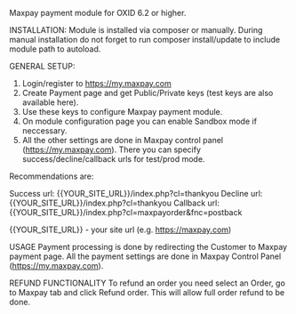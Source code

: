 Maxpay payment module for OXID 6.2 or higher.

INSTALLATION:
Module is installed via composer or manually. During manual installation do not 
forget to run composer install/update to include module path to autoload. 


GENERAL SETUP:
1. Login/register to https://my.maxpay.com
2. Create Payment page and get Public/Private keys (test keys are also available here).
3. Use these keys to configure Maxpay payment module.
4. On module configuration page you can enable Sandbox mode if neccessary.
5. All the other settings are done in Maxpay control panel (https://my.maxpay.com). 
There you can specify success/decline/callback urls for test/prod mode.

Recommendations are:

Success url: {{YOUR_SITE_URL}}/index.php?cl=thankyou
Decline url: {{YOUR_SITE_URL}}/index.php?cl=thankyou
Callback url: {{YOUR_SITE_URL}}/index.php?cl=maxpayorder&fnc=postback

{{YOUR_SITE_URL}} - your site url (e.g. https://maxpay.com)

USAGE
Payment processing is done by redirecting the Customer to Maxpay payment page. 
All the payment settings are done in Maxpay Control Panel (https://my.maxpay.com).

REFUND FUNCTIONALITY
To refund an order you need select an Order, go to Maxpay tab and click Refund order.
This will allow full order refund to be done.